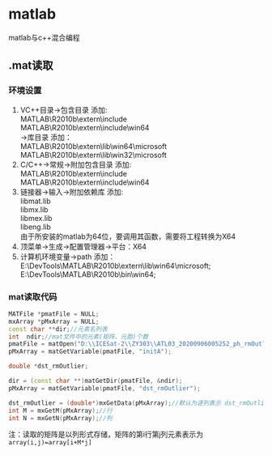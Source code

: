 # matlab

matlab与c++混合编程

## .mat读取

### 环境设置

1. VC++目录->包含目录 添加: \
    MATLAB\R2010b\extern\include \
    MATLAB\R2010b\extern\include\win64 \
    ->库目录 添加： \
    MATLAB\R2010b\extern\lib\win64\microsoft \
    MATLAB\R2010b\extern\lib\win32\microsoft
&nbsp;
2. C/C++->常规->附加包含目录 添加: \
    MATLAB\R2010b\extern\include \
    MATLAB\R2010b\extern\include\win64
&nbsp;
3. 链接器->输入->附加依赖库 添加: \
    libmat.lib \
    libmx.lib \
    libmex.lib \
    libeng.lib \
    由于所安装的matlab为64位，要调用其函数，需要将工程转换为X64
&nbsp;
4. 顶菜单->生成->配置管理器->平台：X64
&nbsp;
5. 计算机环境变量->path 添加： \
E:\DevTools\MATLAB\R2010b\extern\lib\win64\microsoft; \
E:\DevTools\MATLAB\R2010b\bin\win64;  

### mat读取代码

```cpp
MATFile *pmatFile = NULL;
mxArray *pMxArray = NULL;
const char **dir;//元素名列表
int  ndir;//mat文件中的元素(矩阵、元胞)个数
pmatFile = matOpen("D:\\ICESat-2\\ZY303\\ATL03_20200906005252_ph_rmOutlier.mat", "r");
pMxArray = matGetVariable(pmatFile, "initA");

double *dst_rmOutlier;

dir = (const char **)matGetDir(pmatFile, &ndir);
pMxArray = matGetVariable(pmatFile, "dst_rmOutlier");

dst_rmOutlier = (double*)mxGetData(pMxArray);//默认为逐列表示 dst_rmOutlier(i,j)=dst_rmOutlier[i+j*M]
int M = mxGetM(pMxArray);//行
int N = mxGetN(pMxArray);//列
```

注：读取的矩阵是以列形式存储，矩阵的第i行第j列元素表示为
`array(i,j)=array[i+M*j]`
